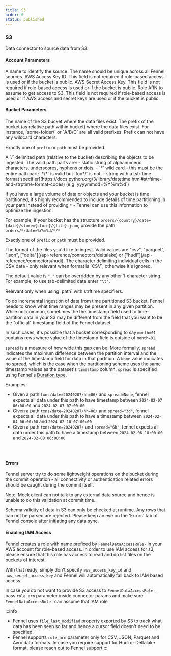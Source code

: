 ```yaml
---
title: S3
order: 0
status: published
---
```

### S3
Data connector to source data from S3.

#### Account Parameters
<Expandable title="name" type="str">
A name to identify the source. The name should be unique across all Fennel sources.
</Expandable>

<Expandable title="aws_access_key_id" type="Optional[str]" defaultVal="None">
AWS Access Key ID. This field is not required if role-based access is used or if
the bucket is public.
</Expandable>

<Expandable title="aws_secrete_access_key" type="Optional[str]" defaultVal="None">
AWS Secret Access Key. This field is not required if role-based access is used 
or if the bucket is public.
</Expandable>

<Expandable title="role_arn" type="Optional[str]" defaultVal="None">
Role ARN to assume to get access to S3. This field is not required if role-based access is used 
or if AWS access and secret keys are used or if the bucket is public.
</Expandable>


#### Bucket Parameters
<Expandable title="bucket" type="str">
The name of the S3 bucket where the data files exist.
</Expandable>

<Expandable title="prefix" type="Optional[str]" defaultVal="None">
The prefix of the bucket (as relative path within bucket) where the data files
exist. For instance, `some-folder/` or `A/B/C` are all valid prefixes. Prefix
can not have any wildcard characters.

Exactly one of `prefix` or `path` must be provided.
</Expandable>

<Expandable title="path" type="Optional[str]" defaultVal="None">
A `/` delimited path (relative to the bucket) describing the objects to be 
ingested. The valid path parts are:
- static string of alphanumeric characters, underscores, hyphens or dots.
- `*` wild card - this must be the entire path part: `*/*` is valid but `foo*/` is not.
- string with a [strftime format specifier](https://docs.python.org/3/library/datetime.html#strftime-and-strptime-format-codes) (e.g `yyyymmdd=%Y%m%d`)

If you have a large volume of data or objects and your bucket is time partitioned,
it's highly recommended to include details of time partitioning in your path instead
of providing `*` - Fennel can use this information to optimize the ingestion.

For example, if your bucket has the structure `orders/{country}/date={date}/store={store}/{file}.json`, provide the path `orders/*/date=%Y%m%d/*/*`

Exactly one of `prefix` or `path` must be provided.
</Expandable>

<Expandable title="format" type="str" defaultVal="csv">
The format of the files you'd like to ingest. Valid values are "csv", "parquet", 
"json", ["delta"](/api-reference/connectors/deltalake) or ["hudi"](/api-reference/connectors/hudi).
</Expandable>

<Expandable title="delimiter" type="Optional[str]" defaultVal=",">
The character delimiting individual cells in the CSV data - only relevant when
format is `CSV`, otherwise it's ignored.

The default value is `","` can be overridden by any other 1-character string. For 
example, to use tab-delimited data enter `"\t"`.  
</Expandable>

<Expandable title="spread" type="Optional[Duration]" defaultVal="None">
Relevant only when using `path` with strftime specifiers.

To do incremental ingestion of data from time partitioned S3 bucket, Fennel needs
to know what time ranges may be present in any given partition. While not common,
sometimes the the timestamp field used to time-partition data in your S3 may be 
different from the field that you want to be the "official" timestamp field of
the Fennel dataset.

In such cases, it's possible that a bucket corresponding to say `month=01` 
contains rows where value of the timestamp field is outside of `month=01`.

`spread` is a measure of how wide this gap can be. More formally, `spread` 
indicates the maximum difference between the partition interval and
the value of the timestamp field for data in that partition. A `None` value indicates no spread, 
which is the case when the partitioning scheme uses the same timestamp values as the dataset's 
`timestamp` column. `spread` is specified using Fennel's [Duration type](/api-reference/data-types/duration).

Examples:
- Given a path `txns/date=20240207/hh=06/` and `spread=None`, fennel expects all 
 data under this path to have timestamp between `2024-02-07 06:00:00` and `2024-02-07 07:00:00`
- Given a path `txns/date=20240207/hh=06/` and `spread="3d"`, fennel expects all data under
this path to have a timestamp between `2024-02-04 06:00:00` and `2024-02-10 07:00:00`
- Given a path `txns/date=20240207/` and `spread="6h"`, fennel expects all data under
this path to have a timestamp between `2024-02-06 18:00:00` and `2024-02-08 06:00:00`
</Expandable>

<pre snippet="api-reference/sources/s3#s3_prefix"
    status="success" message="S3 ingestion via prefix">
</pre>
<pre snippet="api-reference/sources/s3#s3_path"
    status="success" message="S3 ingestion via path">
</pre>
<pre snippet="api-reference/sinks/s3#basic"
    status="success" message="S3 sink">
</pre>

#### Errors
<Expandable title="Connectivity or authentication errors">
Fennel server try to do some lightweight operations on the bucket during the commit
operation - all connectivity or authentication related errors should be caught
during the commit itself.

Note: Mock client can not talk to any external data source and hence is unable to
do this validation at commit time.
</Expandable>

<Expandable title="Schema mismatch errors">
Schema validity of data in S3 can only be checked at runtime. Any rows that 
can not be parsed are rejected. Please keep an eye on the 'Errors' tab of 
Fennel console after initiating any data sync.
</Expandable>

#### Enabling IAM Access
Fennel creates a role with name prefixed by `FennelDataAccessRole-` in 
your AWS account for role-based access. In order to use IAM access for s3, please
ensure that this role has access to read and do list files on the buckets of 
interest. 

With that ready, simply don't specify `aws_access_key_id` and 
`aws_secret_access_key` and Fennel will automatically fall back to IAM based 
access.

In case you do not want to provide S3 access to `FennelDataAccessRole-`, pass `role_arn`
parameter inside connector params and make sure `FennelDataAccessRole-` can assume that IAM role

:::info
- Fennel uses  `file_last_modified` property exported by S3 to track what data has 
been seen so far and hence a cursor field doesn't need to be specified.
- Fennel supports `role_arn` parameter only for CSV, JSON, Parquet and Avro data formats. In case
you require support for Hudi or Deltalake format, please reach out to Fennel support
:::

